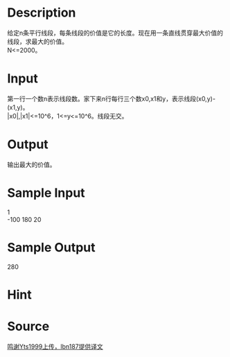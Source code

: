 
# Description

<div class="content"><div>给定n条平行线段，每条线段的价值是它的长度。现在用一条直线贯穿最大价值的线段，求最大的价值。</div>
<div>N&lt;=2000。</div>
<div></div></div>

# Input

<div class="content"><div>第一行一个数n表示线段数。家下来n行每行三个数x0,x1和y，表示线段(x0,y)-(x1,y)。</div>
<div>|x0|,|x1|&lt;=10^6，1&lt;=y&lt;=10^6。线段无交。</div></div>

# Output

<div class="content"><p>输出最大的价值。</p></div>

# Sample Input

<div class="content"><span class="sampledata">1<br/>
-100 180 20<br/>
</span></div>

# Sample Output

<div class="content"><span class="sampledata">280<br/>
</span></div>

# Hint

<div class="content"><p></p></div>

# Source

<div class="content"><p><a href="problemset.php?search=鸣谢Yts1999上传，lbn187提供译文">鸣谢Yts1999上传，lbn187提供译文</a></p></div>


